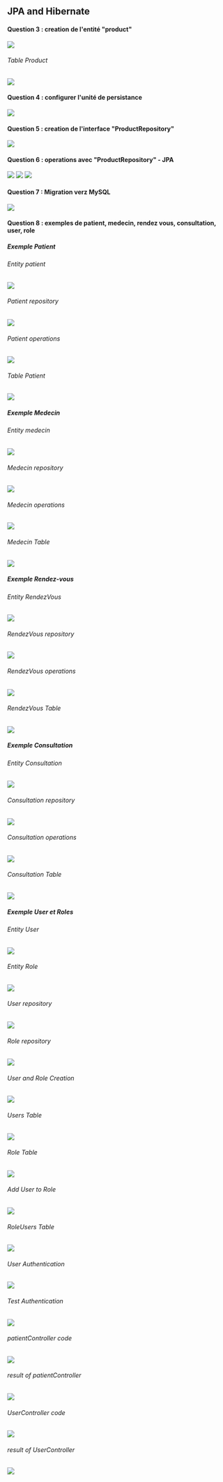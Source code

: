 <h2>JPA and Hibernate</h2>

<h4>Question 3 : creation de l'entité "product"</h4>
<img src="captures/ProductEntity.png">
<h6>Table Product</h6>
<img src="captures/ProductTable.PNG">

<h4>Question 4 : configurer l'unité de persistance</h4>
<img src="captures/UniteDePersistance_H2.png">

<h4>Question 5 : creation de l'interface "ProductRepository"</h4>
<img src="captures/ProductRepository.png">

<h4>Question 6 : operations avec "ProductRepository" - JPA</h4>
<img src="captures/JPAOperations1.png">
<img src="captures/JPAOperations2.JPG">
<img src="captures/JPAOperations3.JPG">

<h4>Question 7 : Migration verz MySQL</h4> 
<img src="captures/MigrationMySql.png">

<h4>Question 8 : exemples de patient, medecin, rendez vous, consultation, user, role </h4>

<h5>Exemple Patient</h5>
<h6>Entity patient</h6>
<img src="captures/Patient.PNG">
<h6>Patient repository</h6>
<img src="captures/PatientRep.PNG">
<h6>Patient operations</h6>
<img src="captures/PatientOp.PNG">
<h6>Table Patient</h6>
<img src="captures/PatientTable.PNG">

<h5>Exemple Medecin</h5>
<h6>Entity medecin</h6>
<img src="captures/Medecin.PNG">
<h6>Medecin repository</h6>
<img src="captures/MedecinRep.PNG">
<h6>Medecin operations</h6>
<img src="captures/MedecinOp.PNG">
<h6>Medecin Table</h6>
<img src="captures/MedecinTable.PNG">

<h5>Exemple Rendez-vous</h5>
<h6>Entity RendezVous</h6>
<img src="captures/RDV.PNG">
<h6>RendezVous repository</h6>
<img src="captures/RDVRep.PNG">
<h6>RendezVous operations</h6>
<img src="captures/RDVOp.PNG">
<h6>RendezVous Table</h6>
<img src="captures/RDVTable.PNG">

<h5>Exemple Consultation</h5>
<h6>Entity Consultation</h6>
<img src="captures/Consultation.PNG">
<h6>Consultation repository</h6>
<img src="captures/ConsultationRep.PNG">
<h6>Consultation operations</h6>
<img src="captures/ConsultationOp.PNG">
<h6>Consultation Table</h6>
<img src="captures/ConsultationTable.PNG">

<h5>Exemple User et Roles</h5>
<h6>Entity User</h6>
<img src="captures/User.PNG">

<h6>Entity Role</h6>
<img src="captures/Role.PNG">

<h6>User repository</h6>
<img src="captures/UserRep.PNG">

<h6>Role repository</h6>
<img src="captures/RoleRep.PNG">

<h6>User and Role Creation</h6>
<img src="captures/Create_Users_Roles.PNG">

<h6>Users Table</h6>
<img src="captures/UsersTable.PNG">
<h6>Role Table</h6>
<img src="captures/RoleTable.PNG">

<h6>Add User to Role</h6>
<img src="captures/AddUserToRole.PNG">
<h6>RoleUsers Table</h6>
<img src="captures/RoleUsersTable.PNG">

<h6>User Authentication</h6>
<img src="captures/UserAuth.PNG">
<h6>Test Authentication</h6>
<img src="captures/TestAuth.PNG">

<h6>patientController code</h6>
<img src="captures/PatientController.PNG">
<h6>result of patientController</h6>
<img src="captures/ListPatients.PNG">

<h6>UserController code</h6>
<img src="captures/UserController.PNG">
<h6>result of UserController</h6>
<img src="captures/User1Info.PNG">





